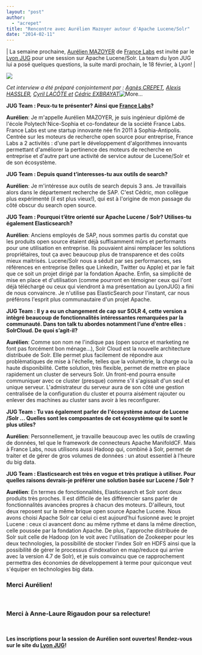 ```yaml
---
layout: "post"
author: 
  - "acrepet"
title: "Rencontre avec Aurélien Mazoyer autour d'Apache Lucene/Solr"
date: "2014-02-11"
---
```


| La semaine prochaine, [Aurélien MAZOYER](http://www.francelabs.com/a-propos.html) de [France Labs](http://www.francelabs.com/) est invité par le [Lyon JUG](http://www.lyonjug.org/evenements/solr) pour une session sur Apache Lucene/Solr. La team du lyon JUG lui a posé quelques questions, la suite mardi prochain, le 18 février, à Lyon! |

![](/assets/2014/02/2014-02-11-rencontre-avec-aurelien-mazoyer-autour-dapache-lucenesolr/1d65683.jpg)

_Cet interview a été préparé conjointement par : [Agnès CREPET](http://twitter.com/agnes_crepet), [Alexis HASSLER](http://twitter.com/AlexisHassler), [Cyril LACÔTE et](http://twitter.com/clacote) [Cédric EXBRAYAT](http://twitter.com/cedric_exbrayat)_![](/assets/2014/02/2014-02-11-rencontre-avec-aurelien-mazoyer-autour-dapache-lucenesolr/trans.gif "More...")

**JUG Team : Peux-tu te présenter? Ainsi que [France Labs](http://www.francelabs.com/)?**

**Aurélien**: Je m'appelle Aurélien MAZOYER, je suis ingénieur diplômé de l'école Polytech'Nice-Sophia et co-fondateur de la société France Labs. France Labs est une startup innovante née fin 2011 à Sophia-Antipolis. Centrée sur les moteurs de recherche open source pour entreprise, France Labs a 2 activités : d'une part le développement d'algorithmes innovants permettant d'améliorer la pertinence des moteurs de recherche en entreprise et d'autre part une activité de service autour de Lucene/Solr et de son écosystème.

**JUG Team : Depuis quand t’interesses-tu aux outils de search?**

**Aurélien**: Je m'intéresse aux outils de search depuis 3 ans. Je travaillais alors dans le département recherche de SAP. C'est Cédric, mon collègue plus expérimenté (il est plus vieux!), qui est à l'origine de mon passage du côté obscur du search open source.

**JUG Team : Pourquoi t’être orienté sur Apache Lucene / Solr? Utilises-tu également Elasticsearch?**

**Aurélien**: Anciens employés de SAP, nous sommes partis du constat que les produits open source étaient déjà suffisamment mûrs et performants pour une utilisation en entreprise. Ils pouvaient ainsi remplacer les solutions propriétaires, tout ça avec beaucoup plus de transparence et des coûts mieux maitrisés. Lucene/Solr nous a séduit par ses performances, ses références en entreprise (telles que Linkedin, Twitter ou Apple) et par le fait que ce soit un projet dirigé par la fondation Apache. Enfin, sa simplicité de mise en place et d'utilisation (comme pourront en témoigner ceux qui l'ont déjà téléchargé ou ceux qui viendront à ma présentation au LyonJUG) a fini de nous convaincre. Je n'utilise pas ElasticSearch pour l'instant, car nous préférons l'esprit plus communautaire d'un projet Apache.

**JUG Team : Il y a eu un changement de cap sur SOLR 4, cette version a intègré beaucoup de fonctionnalités intéressantes remarquées par la communauté. Dans ton talk tu abordes notamment l’une d’entre elles : SolrCloud. De quoi s’agit-il?**

**Aurélien**: Comme son nom ne l'indique pas (open source et marketing ne font pas forcément bon ménage...), Solr Cloud est la nouvelle architecture distribuée de Solr. Elle permet plus facilement de répondre aux problèmatiques de mise à l'échelle, telles que la volumétrie, la charge ou la haute disponibilité. Cette solution, très flexible, permet de mettre en place rapidement un cluster de serveurs Solr. Un front-end pourra ensuite communiquer avec ce cluster (presque) comme s'il s'agissait d'un seul et unique serveur. L'admistrateur du serveur aura de son côté une gestion centralisée de la configuration du cluster et pourra aisément rajouter ou enlever des machines au cluster sans avoir à les reconfigurer.

**JUG Team : Tu vas également parler de l'écosystème autour de Lucene /Solr … Quelles sont les composantes de cet écosystème qui te sont le plus utiles?**

**Aurélien**: Personnellement, je travaille beaucoup avec les outils de crawling de données, tel que le framework de connecteurs Apache ManifoldCF. Mais à France Labs, nous utilisons aussi Hadoop qui, combiné à Solr, permet de traiter et de gérer de gros volumes de données : un atout essentiel à l'heure du big data.

**JUG Team : Elasticsearch est très en vogue et très pratique à utiliser. Pour quelles raisons devrais-je préférer une solution basée sur Lucene / Solr ?**

**Aurélien**: En termes de fonctionnalités, Elasticsearch et Solr sont deux produits très proches. Il est difficile de les différencier sans parler de fonctionnalités avancées propres à chacun des moteurs. D'ailleurs, tout deux reposent sur la même brique open source Apache Lucene. Nous avons choisi Apache Solr car celui ci est aujourd'hui fusionné avec le projet Lucene : ceux ci avancent donc au même rythme et dans la même direction, celle poussée par la fondation Apache. De plus, l'approche distribuée de Solr suit celle de Hadoop (on le voit avec l'utilisation de Zookeeper pour les deux technologies, la possibilité de stocker l'index Solr en HDFS ainsi que la possibilité de gérer le processus d'indexation en map/reduce qui arrive avec la version 4.7 de Solr), et je suis convaincu que ce rapprochement permettra des économies de développement à terme pour quiconque veut s'équiper en technologies big data.

### **Merci Aurélien!**

 

### **Merci à Anne-Laure Rigaudon pour sa relecture!**

 

**Les inscriptions pour la session de Aurélien sont ouvertes! Rendez-vous sur le site du [Lyon JUG](http://www.lyonjug.org/evenements/solr)!**
